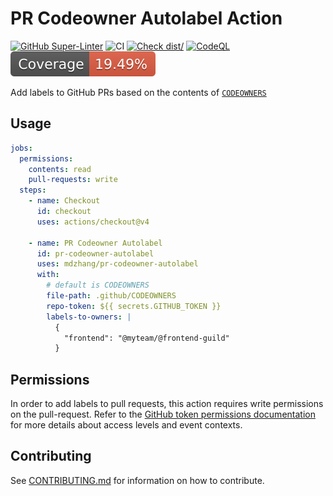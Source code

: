 # PR Codeowner Autolabel Action

[![GitHub Super-Linter](https://github.com/mdzhang/pr-codeowner-autolabel-action/actions/workflows/linter.yml/badge.svg)](https://github.com/super-linter/super-linter)
![CI](https://github.com/mdzhang/pr-codeowner-autolabel-action/actions/workflows/ci.yml/badge.svg)
[![Check dist/](https://github.com/mdzhang/pr-codeowner-autolabel-action/actions/workflows/check-dist.yml/badge.svg)](https://github.com/mdzhang/pr-codeowner-autolabel-action/actions/workflows/check-dist.yml)
[![CodeQL](https://github.com/mdzhang/pr-codeowner-autolabel-action/actions/workflows/codeql-analysis.yml/badge.svg)](https://github.com/mdzhang/pr-codeowner-autolabel-action/actions/workflows/codeql-analysis.yml)
[![Coverage](./badges/coverage.svg)](./badges/coverage.svg)

Add labels to GitHub PRs based on the contents of [`CODEOWNERS`](https://docs.github.com/en/repositories/managing-your-repositorys-settings-and-features/customizing-your-repository/about-code-owners)

## Usage

```yaml
jobs:
  permissions:
    contents: read
    pull-requests: write
  steps:
    - name: Checkout
      id: checkout
      uses: actions/checkout@v4

    - name: PR Codeowner Autolabel
      id: pr-codeowner-autolabel
      uses: mdzhang/pr-codeowner-autolabel
      with:
        # default is CODEOWNERS
        file-path: .github/CODEOWNERS
        repo-token: ${{ secrets.GITHUB_TOKEN }}
        labels-to-owners: |
          {
            "frontend": "@myteam/@frontend-guild"
          }
```

## Permissions

In order to add labels to pull requests, this action requires write permissions on the pull-request.
Refer to the [GitHub token permissions documentation](https://docs.github.com/en/actions/security-guides/automatic-token-authentication#permissions-for-the-github_token) for more details about access levels and event contexts.

## Contributing

See [CONTRIBUTING.md](./CONTRIBUTING.md) for information on how to contribute.
